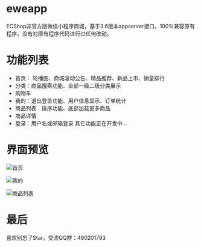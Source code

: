 # eweapp
ECShop非官方版微信小程序商城，基于3.6版本appserver接口，100%兼容原有程序，没有对原有程序代码进行过任何改动。

# 功能列表
+ 首页： 轮播图、商城滚动公告、精品推荐、新品上市、销量排行
+ 分类：商品搜索功能、全部一级二级分类展示
+ 购物车
+ 我的：退出登录功能、用户信息显示、订单统计
+ 商品列表：排序功能、底部加载更多商品
+ 商品详情
+ 登录：用户名或邮箱登录
其它功能正在开发中...

# 界面预览

![首页](http://upload-images.jianshu.io/upload_images/3985656-ae862448d3f72f48.png?imageMogr2/auto-orient/strip%7CimageView2/2/w/1240)

![我的](http://upload-images.jianshu.io/upload_images/3985656-1669a945af436074.png?imageMogr2/auto-orient/strip%7CimageView2/2/w/1240)

![商品列表](http://upload-images.jianshu.io/upload_images/3985656-549cd2c55efae115.png?imageMogr2/auto-orient/strip%7CimageView2/2/w/1240)

# 最后
喜欢别忘了Star，交流QQ群：490201793
